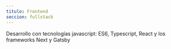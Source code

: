 ```yaml
---
titulo: Frontend
seccion: fullstack
---
```


Desarrollo con tecnologías javascript: ES6,
Typescript, React y los frameworks Next y Gatsby